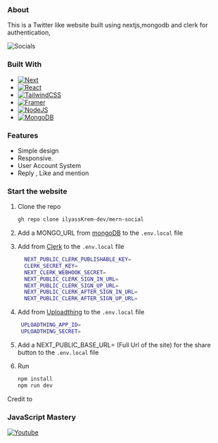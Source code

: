 
### About

This is a Twitter like website built using nextjs,mongodb and clerk for authentication,

![Socials][Socials] 


### Built With
* [![Next][Next.js]][Next-url]
* [![React][React.js]][React-url]
* [![TailwindCSS][TailwindCss]][TailwindCss-url]
* [![Framer][Framer]][Framer-url]
* [![NodeJS][NodeJS]][NodeJS-url]
* [![MongoDB][MongoDB]][MongoDB-url]
 
###  Features
- Simple design
- Responsive.
- User Account System
- Reply , Like and mention
  

  
### Start the website
1. Clone the repo
   ```sh
   gh repo clone ilyassKrem-dev/mern-social
   ```
2. Add a MONGO_URL from [mongoDB](https://www.mongodb.com/) to the `.env.local` file
3. Add from [Clerk](https://clerk.com) to the `.env.local` file
   ```sh
     NEXT_PUBLIC_CLERK_PUBLISHABLE_KEY=
     CLERK_SECRET_KEY=
     NEXT_CLERK_WEBHOOK_SECRET=
     NEXT_PUBLIC_CLERK_SIGN_IN_URL=
     NEXT_PUBLIC_CLERK_SIGN_UP_URL=
     NEXT_PUBLIC_CLERK_AFTER_SIGN_IN_URL=
     NEXT_PUBLIC_CLERK_AFTER_SIGN_UP_URL=
   ```
4. Add from [Uploadthing](https://uploadthing.com/) to the `.env.local` file
    ```sh
     UPLOADTHING_APP_ID=
     UPLOADTHING_SECRET=
   ```

5. Add a NEXT_PUBLIC_BASE_URL= (Full Url of the site) for the share button to the `.env.local` file
6. Run
   ```sh
   npm install
   npm run dev
   ```



Credit to
### JavaScript Mastery 


[![Youtube]][YoutubeUrl]


<!-- MARKDOWN LINKS & IMAGES -->
[Next.js]: https://img.shields.io/badge/next.js-000000?style=for-the-badge&logo=nextdotjs&logoColor=white
[Next-url]: https://nextjs.org/
[Framer]:https://img.shields.io/badge/Framer-black?style=for-the-badge&logo=framer&logoColor=blue
[Framer-url]:https://www.framer.com/motion/
[React.js]: https://img.shields.io/badge/React-20232A?style=for-the-badge&logo=react&logoColor=61DAFB
[React-url]: https://reactjs.org/
[TailwindCss]:https://img.shields.io/badge/tailwindcss-%2338B2AC.svg?style=for-the-badge&logo=tailwind-css&logoColor=white
[TailwindCss-url]:https://tailwindcss.com/
[NodeJS]:https://img.shields.io/badge/node.js-6DA55F?style=for-the-badge&logo=node.js&logoColor=white
[NodeJS-url]:https://nodejs.org/
[MongoDB]:https://img.shields.io/badge/MongoDB-%234ea94b.svg?style=for-the-badge&logo=mongodb&logoColor=white
[MongoDB-url]:https://www.mongodb.com/
[Socials]:https://www.dropbox.com/scl/fi/32ncydo8kwg8pjuytzfp5/Capture10.jpg?rlkey=sl6023dtqhckgeaa5hvh68jhx&raw=1
[Youtube]:https://img.shields.io/badge/YouTube-%23FF0000.svg?style=for-the-badge&logo=YouTube&logoColor=white
[YoutubeUrl]:https://www.youtube.com/@javascriptmastery

